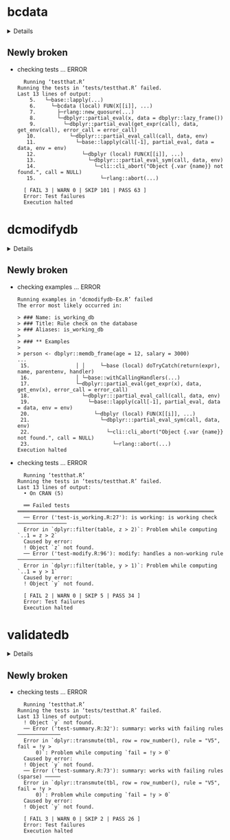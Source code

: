 # bcdata

<details>

* Version: 0.3.2
* GitHub: https://github.com/bcgov/bcdata
* Source code: https://github.com/cran/bcdata
* Date/Publication: 2022-07-06 07:30:02 UTC
* Number of recursive dependencies: 121

Run `revdepcheck::cloud_details(, "bcdata")` for more info

</details>

## Newly broken

*   checking tests ... ERROR
    ```
      Running ‘testthat.R’
    Running the tests in ‘tests/testthat.R’ failed.
    Last 13 lines of output:
        5.   └─base::lapply(...)
        6.     └─bcdata (local) FUN(X[[i]], ...)
        7.       ├─rlang::new_quosure(...)
        8.       └─dbplyr::partial_eval(x, data = dbplyr::lazy_frame())
        9.         └─dbplyr::partial_eval(get_expr(call), data, get_env(call), error_call = error_call)
       10.           └─dbplyr:::partial_eval_call(call, data, env)
       11.             └─base::lapply(call[-1], partial_eval, data = data, env = env)
       12.               └─dbplyr (local) FUN(X[[i]], ...)
       13.                 └─dbplyr:::partial_eval_sym(call, data, env)
       14.                   └─cli::cli_abort("Object {.var {name}} not found.", call = NULL)
       15.                     └─rlang::abort(...)
      
      [ FAIL 3 | WARN 0 | SKIP 101 | PASS 63 ]
      Error: Test failures
      Execution halted
    ```

# dcmodifydb

<details>

* Version: 0.3.1
* GitHub: https://github.com/data-cleaning/dcmodifydb
* Source code: https://github.com/cran/dcmodifydb
* Date/Publication: 2022-06-17 15:10:02 UTC
* Number of recursive dependencies: 73

Run `revdepcheck::cloud_details(, "dcmodifydb")` for more info

</details>

## Newly broken

*   checking examples ... ERROR
    ```
    Running examples in ‘dcmodifydb-Ex.R’ failed
    The error most likely occurred in:
    
    > ### Name: is_working_db
    > ### Title: Rule check on the database
    > ### Aliases: is_working_db
    > 
    > ### ** Examples
    > 
    > person <- dbplyr::memdb_frame(age = 12, salary = 3000)
    ...
     15.               │ │     └─base (local) doTryCatch(return(expr), name, parentenv, handler)
     16.               │ └─base::withCallingHandlers(...)
     17.               └─dbplyr::partial_eval(get_expr(x), data, get_env(x), error_call = error_call)
     18.                 └─dbplyr:::partial_eval_call(call, data, env)
     19.                   └─base::lapply(call[-1], partial_eval, data = data, env = env)
     20.                     └─dbplyr (local) FUN(X[[i]], ...)
     21.                       └─dbplyr:::partial_eval_sym(call, data, env)
     22.                         └─cli::cli_abort("Object {.var {name}} not found.", call = NULL)
     23.                           └─rlang::abort(...)
    Execution halted
    ```

*   checking tests ... ERROR
    ```
      Running ‘testthat.R’
    Running the tests in ‘tests/testthat.R’ failed.
    Last 13 lines of output:
      • On CRAN (5)
      
      ══ Failed tests ════════════════════════════════════════════════════════════════
      ── Error ('test-is_working.R:27'): is working: is working check ────────────────
      Error in `dplyr::filter(table, z > 2)`: Problem while computing `..1 = z > 2`
      Caused by error:
      ! Object `z` not found.
      ── Error ('test-modify.R:96'): modify: handles a non-working rule ──────────────
      Error in `dplyr::filter(table, y > 1)`: Problem while computing `..1 = y > 1`
      Caused by error:
      ! Object `y` not found.
      
      [ FAIL 2 | WARN 0 | SKIP 5 | PASS 34 ]
      Error: Test failures
      Execution halted
    ```

# validatedb

<details>

* Version: 0.1.4
* GitHub: https://github.com/data-cleaning/validatedb
* Source code: https://github.com/cran/validatedb
* Date/Publication: 2021-10-06 10:20:02 UTC
* Number of recursive dependencies: 59

Run `revdepcheck::cloud_details(, "validatedb")` for more info

</details>

## Newly broken

*   checking tests ... ERROR
    ```
      Running ‘testthat.R’
    Running the tests in ‘tests/testthat.R’ failed.
    Last 13 lines of output:
      ! Object `y` not found.
      ── Error ('test-summary.R:32'): summary: works with failing rules ──────────────
      Error in `dplyr::transmute(tbl, row = row_number(), rule = "V5", fail = !y > 
          0)`: Problem while computing `fail = !y > 0`
      Caused by error:
      ! Object `y` not found.
      ── Error ('test-summary.R:73'): summary: works with failing rules (sparse) ─────
      Error in `dplyr::transmute(tbl, row = row_number(), rule = "V5", fail = !y > 
          0)`: Problem while computing `fail = !y > 0`
      Caused by error:
      ! Object `y` not found.
      
      [ FAIL 3 | WARN 0 | SKIP 2 | PASS 26 ]
      Error: Test failures
      Execution halted
    ```


